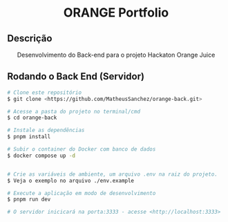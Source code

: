 <h1 align="center">ORANGE Portfolio</h1>

## Descrição

<p align="center">Desenvolvimento do Back-end para o projeto Hackaton Orange Juice</p>


## Rodando o Back End (Servidor)

```bash
# Clone este repositório
$ git clone <https://github.com/MatheusSanchez/orange-back.git>

# Acesse a pasta do projeto no terminal/cmd
$ cd orange-back

# Instale as dependências 
$ pnpm install

# Subir o container do Docker com banco de dados 
$ docker compose up -d


# Crie as variáveis de ambiente, um arquivo .env na raiz do projeto.
$ Veja o exemplo no arquivo ./env.example

# Execute a aplicação em modo de desenvolvimento
$ pnpm run dev

# O servidor inicicará na porta:3333 - acesse <http://localhost:3333>

```
